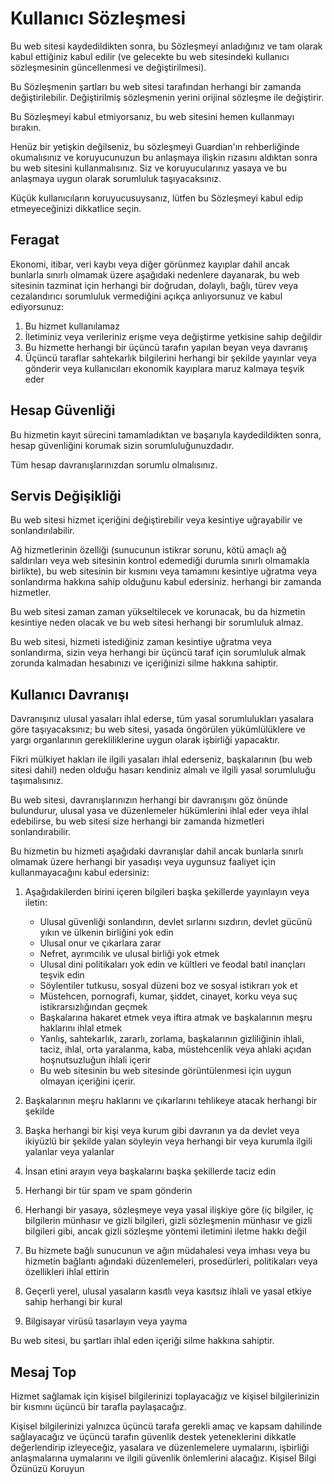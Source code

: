 # Kullanıcı Sözleşmesi

Bu web sitesi kaydedildikten sonra, bu Sözleşmeyi anladığınız ve tam olarak kabul ettiğiniz kabul edilir (ve gelecekte bu web sitesindeki kullanıcı sözleşmesinin güncellenmesi ve değiştirilmesi).

Bu Sözleşmenin şartları bu web sitesi tarafından herhangi bir zamanda değiştirilebilir. Değiştirilmiş sözleşmenin yerini orijinal sözleşme ile değiştirir.

Bu Sözleşmeyi kabul etmiyorsanız, bu web sitesini hemen kullanmayı bırakın.

Henüz bir yetişkin değilseniz, bu sözleşmeyi Guardian'ın rehberliğinde okumalısınız ve koruyucunuzun bu anlaşmaya ilişkin rızasını aldıktan sonra bu web sitesini kullanmalısınız. Siz ve koruyucularınız yasaya ve bu anlaşmaya uygun olarak sorumluluk taşıyacaksınız.

Küçük kullanıcıların koruyucusuysanız, lütfen bu Sözleşmeyi kabul edip etmeyeceğinizi dikkatlice seçin.

## Feragat

Ekonomi, itibar, veri kaybı veya diğer görünmez kayıplar dahil ancak bunlarla sınırlı olmamak üzere aşağıdaki nedenlere dayanarak, bu web sitesinin tazminat için herhangi bir doğrudan, dolaylı, bağlı, türev veya cezalandırıcı sorumluluk vermediğini açıkça anlıyorsunuz ve kabul ediyorsunuz:

1. Bu hizmet kullanılamaz
1. İletiminiz veya verileriniz erişme veya değiştirme yetkisine sahip değildir
1. Bu hizmette herhangi bir üçüncü tarafın yapılan beyan veya davranış
1. Üçüncü taraflar sahtekarlık bilgilerini herhangi bir şekilde yayınlar veya gönderir veya kullanıcıları ekonomik kayıplara maruz kalmaya teşvik eder

## Hesap Güvenliği

Bu hizmetin kayıt sürecini tamamladıktan ve başarıyla kaydedildikten sonra, hesap güvenliğini korumak sizin sorumluluğunuzdadır.

Tüm hesap davranışlarınızdan sorumlu olmalısınız.

## Servis Değişikliği

Bu web sitesi hizmet içeriğini değiştirebilir veya kesintiye uğrayabilir ve sonlandırılabilir.

Ağ hizmetlerinin özelliği (sunucunun istikrar sorunu, kötü amaçlı ağ saldırıları veya web sitesinin kontrol edemediği durumla sınırlı olmamakla birlikte), bu web sitesinin bir kısmını veya tamamını kesintiye uğratma veya sonlandırma hakkına sahip olduğunu kabul edersiniz. herhangi bir zamanda hizmetler.

Bu web sitesi zaman zaman yükseltilecek ve korunacak, bu da hizmetin kesintiye neden olacak ve bu web sitesi herhangi bir sorumluluk almaz.

Bu web sitesi, hizmeti istediğiniz zaman kesintiye uğratma veya sonlandırma, sizin veya herhangi bir üçüncü taraf için sorumluluk almak zorunda kalmadan hesabınızı ve içeriğinizi silme hakkına sahiptir.

## Kullanıcı Davranışı

Davranışınız ulusal yasaları ihlal ederse, tüm yasal sorumlulukları yasalara göre taşıyacaksınız; bu web sitesi, yasada öngörülen yükümlülüklere ve yargı organlarının gerekliliklerine uygun olarak işbirliği yapacaktır.

Fikri mülkiyet hakları ile ilgili yasaları ihlal ederseniz, başkalarının (bu web sitesi dahil) neden olduğu hasarı kendiniz almalı ve ilgili yasal sorumluluğu taşımalısınız.

Bu web sitesi, davranışlarınızın herhangi bir davranışını göz önünde bulundurur, ulusal yasa ve düzenlemeler hükümlerini ihlal eder veya ihlal edebilirse, bu web sitesi size herhangi bir zamanda hizmetleri sonlandırabilir.

Bu hizmetin bu hizmeti aşağıdaki davranışlar dahil ancak bunlarla sınırlı olmamak üzere herhangi bir yasadışı veya uygunsuz faaliyet için kullanmayacağını kabul edersiniz:

1. Aşağıdakilerden birini içeren bilgileri başka şekillerde yayınlayın veya iletin:

   * Ulusal güvenliği sonlandırın, devlet sırlarını sızdırın, devlet gücünü yıkın ve ülkenin birliğini yok edin
   * Ulusal onur ve çıkarlara zarar
   * Nefret, ayrımcılık ve ulusal birliği yok etmek
   * Ulusal dini politikaları yok edin ve kültleri ve feodal batıl inançları teşvik edin
   * Söylentiler tutkusu, sosyal düzeni boz ve sosyal istikrarı yok et
   * Müstehcen, pornografi, kumar, şiddet, cinayet, korku veya suç istikrarsızlığından geçmek
   * Başkalarına hakaret etmek veya iftira atmak ve başkalarının meşru haklarını ihlal etmek
   * Yanlış, sahtekarlık, zararlı, zorlama, başkalarının gizliliğinin ihlali, taciz, ihlal, orta yaralanma, kaba, müstehcenlik veya ahlaki açıdan hoşnutsuzluğun ihlali içerir
   * Bu web sitesinin bu web sitesinde görüntülenmesi için uygun olmayan içeriğini içerir.

1. Başkalarının meşru haklarını ve çıkarlarını tehlikeye atacak herhangi bir şekilde
1. Başka herhangi bir kişi veya kurum gibi davranın ya da devlet veya ikiyüzlü bir şekilde yalan söyleyin veya herhangi bir veya kurumla ilgili yalanlar veya yalanlar
1. İnsan etini arayın veya başkalarını başka şekillerde taciz edin
1. Herhangi bir tür spam ve spam gönderin
1. Herhangi bir yasaya, sözleşmeye veya yasal ilişkiye göre (iç bilgiler, iç bilgilerin münhasır ve gizli bilgileri, gizli sözleşmenin münhasır ve gizli bilgileri gibi, ancak gizli sözleşme yöntemi iletimini iletme hakkı değil
1. Bu hizmete bağlı sunucunun ve ağın müdahalesi veya imhası veya bu hizmetin bağlantı ağındaki düzenlemeleri, prosedürleri, politikaları veya özellikleri ihlal ettirin
1. Geçerli yerel, ulusal yasaların kasıtlı veya kasıtsız ihlali ve yasal etkiye sahip herhangi bir kural
1. Bilgisayar virüsü tasarlayın veya yayma

Bu web sitesi, bu şartları ihlal eden içeriği silme hakkına sahiptir.

## Mesaj Top

Hizmet sağlamak için kişisel bilgilerinizi toplayacağız ve kişisel bilgilerinizin bir kısmını üçüncü bir tarafla paylaşacağız.

Kişisel bilgilerinizi yalnızca üçüncü tarafa gerekli amaç ve kapsam dahilinde sağlayacağız ve üçüncü tarafın güvenlik destek yeteneklerini dikkatle değerlendirip izleyeceğiz, yasalara ve düzenlemelere uymalarını, işbirliği anlaşmalarına uymalarını ve ilgili güvenlik önlemlerini alacağız. Kişisel Bilgi Özünüzü Koruyun